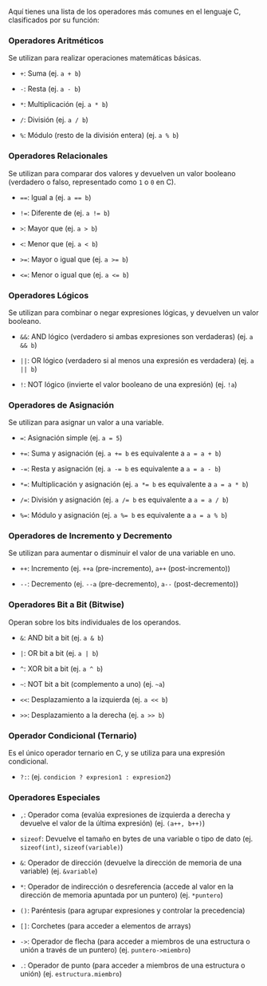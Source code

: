 Aquí tienes una lista de los operadores más comunes en el lenguaje C, clasificados por su función:

### Operadores Aritméticos

Se utilizan para realizar operaciones matemáticas básicas.

- `+`: Suma (ej. `a + b`)
    
- `-`: Resta (ej. `a - b`)
    
- `*`: Multiplicación (ej. `a * b`)
    
- `/`: División (ej. `a / b`)
    
- `%`: Módulo (resto de la división entera) (ej. `a % b`)
    

### Operadores Relacionales

Se utilizan para comparar dos valores y devuelven un valor booleano (verdadero o falso, representado como `1` o `0` en C).

- `==`: Igual a (ej. `a == b`)
    
- `!=`: Diferente de (ej. `a != b`)
    
- `>`: Mayor que (ej. `a > b`)
    
- `<`: Menor que (ej. `a < b`)
    
- `>=`: Mayor o igual que (ej. `a >= b`)
    
- `<=`: Menor o igual que (ej. `a <= b`)
    

### Operadores Lógicos

Se utilizan para combinar o negar expresiones lógicas, y devuelven un valor booleano.

- `&&`: AND lógico (verdadero si ambas expresiones son verdaderas) (ej. `a && b`)
    
- `||`: OR lógico (verdadero si al menos una expresión es verdadera) (ej. `a || b`)
    
- `!`: NOT lógico (invierte el valor booleano de una expresión) (ej. `!a`)
    

### Operadores de Asignación

Se utilizan para asignar un valor a una variable.

- `=`: Asignación simple (ej. `a = 5`)
    
- `+=`: Suma y asignación (ej. `a += b` es equivalente a `a = a + b`)
    
- `-=`: Resta y asignación (ej. `a -= b` es equivalente a `a = a - b`)
    
- `*=`: Multiplicación y asignación (ej. `a *= b` es equivalente a `a = a * b`)
    
- `/=`: División y asignación (ej. `a /= b` es equivalente a `a = a / b`)
    
- `%=`: Módulo y asignación (ej. `a %= b` es equivalente a `a = a % b`)
    

### Operadores de Incremento y Decremento

Se utilizan para aumentar o disminuir el valor de una variable en uno.

- `++`: Incremento (ej. `++a` (pre-incremento), `a++` (post-incremento))
    
- `--`: Decremento (ej. `--a` (pre-decremento), `a--` (post-decremento))
    

### Operadores Bit a Bit (Bitwise)

Operan sobre los bits individuales de los operandos.

- `&`: AND bit a bit (ej. `a & b`)
    
- `|`: OR bit a bit (ej. `a | b`)
    
- `^`: XOR bit a bit (ej. `a ^ b`)
    
- `~`: NOT bit a bit (complemento a uno) (ej. `~a`)
    
- `<<`: Desplazamiento a la izquierda (ej. `a << b`)
    
- `>>`: Desplazamiento a la derecha (ej. `a >> b`)
    

### Operador Condicional (Ternario)

Es el único operador ternario en C, y se utiliza para una expresión condicional.

- `?:`: (ej. `condicion ? expresion1 : expresion2`)
    

### Operadores Especiales

- `,`: Operador coma (evalúa expresiones de izquierda a derecha y devuelve el valor de la última expresión) (ej. `(a++, b++)`)
    
- `sizeof`: Devuelve el tamaño en bytes de una variable o tipo de dato (ej. `sizeof(int)`, `sizeof(variable)`)
    
- `&`: Operador de dirección (devuelve la dirección de memoria de una variable) (ej. `&variable`)
    
- `*`: Operador de indirección o desreferencia (accede al valor en la dirección de memoria apuntada por un puntero) (ej. `*puntero`)
    
- `()`: Paréntesis (para agrupar expresiones y controlar la precedencia)
    
- `[]`: Corchetes (para acceder a elementos de arrays)
    
- `->`: Operador de flecha (para acceder a miembros de una estructura o unión a través de un puntero) (ej. `puntero->miembro`)
    
- `.`: Operador de punto (para acceder a miembros de una estructura o unión) (ej. `estructura.miembro`)